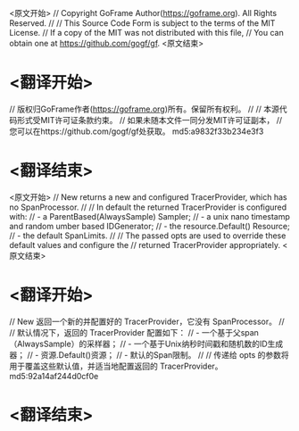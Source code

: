 
<原文开始>
// Copyright GoFrame Author(https://goframe.org). All Rights Reserved.
//
// This Source Code Form is subject to the terms of the MIT License.
// If a copy of the MIT was not distributed with this file,
// You can obtain one at https://github.com/gogf/gf.
<原文结束>

# <翻译开始>
// 版权归GoFrame作者(https://goframe.org)所有。保留所有权利。
//
// 本源代码形式受MIT许可证条款约束。
// 如果未随本文件一同分发MIT许可证副本，
// 您可以在https://github.com/gogf/gf处获取。 md5:a9832f33b234e3f3
# <翻译结束>


<原文开始>
// New returns a new and configured TracerProvider, which has no SpanProcessor.
//
// In default the returned TracerProvider is configured with:
// - a ParentBased(AlwaysSample) Sampler;
// - a unix nano timestamp and random umber based IDGenerator;
// - the resource.Default() Resource;
// - the default SpanLimits.
//
// The passed opts are used to override these default values and configure the
// returned TracerProvider appropriately.
<原文结束>

# <翻译开始>
// New 返回一个新的并配置好的 TracerProvider，它没有 SpanProcessor。
//
// 默认情况下，返回的 TracerProvider 配置如下：
// - 一个基于父span（AlwaysSample）的采样器；
// - 一个基于Unix纳秒时间戳和随机数的ID生成器；
// - 资源.Default()资源；
// - 默认的Span限制。
//
// 传递给 opts 的参数将用于覆盖这些默认值，并适当地配置返回的 TracerProvider。 md5:92a14af244d0cf0e
# <翻译结束>


